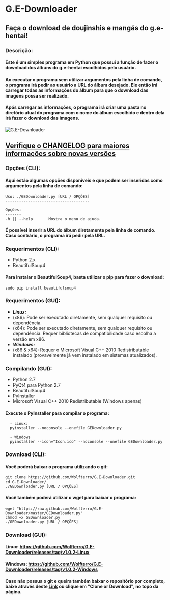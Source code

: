 # G.E-Downloader
## Faça o download de doujinshis e mangás do g.e-hentai!

### Descrição:
#### Este é um simples programa em Python que possui a função de fazer o download dos álbuns do g.e-hentai escolhidos pelo usuário.

#### Ao executar o programa sem utilizar argumentos pela linha de comando, o programa irá pedir ao usuário a URL do álbum desejado. Ele então irá carregar todas as informações do álbum para que o download das imagens possa ser realizado.

#### Após carregar as informações, o programa irá criar uma pasta no diretório atual do programa com o nome do álbum escolhido e dentro dela irá fazer o download das imagens.

![G.E-Downloader](http://i.imgur.com/gv6MLnH.png)

## [Verifique o CHANGELOG para maiores informações sobre novas versões](https://raw.github.com/Wolfterro/G.E-Downloader/master/CHANGELOG.txt)

### Opções (CLI):

#### Aqui estão algumas opções disponíveis e que podem ser inseridas como argumentos pela linha de comando:

    Uso: ./GEDownloader.py [URL / OPÇÕES]
    -------------------------------------
    
    Opções:
    -------
    -h || --help       Mostra o menu de ajuda.

#### É possível inserir a URL do álbum diretamente pela linha de comando. Caso contrário, o programa irá pedir pela URL.

### Requerimentos (CLI):
 - Python 2.x
 - BeautifulSoup4

#### Para instalar o BeautifulSoup4, basta utilizar o pip para fazer o download:

    sudo pip install beautifulsoup4

### Requerimentos (GUI):
- ***Linux:*** 
- (x86): Pode ser executado diretamente, sem qualquer requisito ou dependência.
- (x64): Pode ser executado diretamente, sem qualquer requisito ou dependência. Requer bibliotecas de compatibilidade caso escolha a versão em x86.
- ***Windows:*** 
- (x86 & x64): Requer o Microsoft Visual C++ 2010 Redistributable instalado (provavelmente já vem instalado em sistemas atualizados).

### Compilando (GUI):
- Python 2.7
- PyQt4 para Python 2.7
- BeautifulSoup4
- PyInstaller
- Microsoft Visual C++ 2010 Redistributable (Windows apenas)

#### Execute o PyInstaller para compilar o programa:

      - Linux:
      pyinstaller --noconsole --onefile GEDownloader.py
      
      - Windows
      pyinstaller --icon="Icon.ico" --noconsole --onefile GEDownloader.py

### Download (CLI):

#### Você poderá baixar o programa utilizando o git:

    git clone https://github.com/Wolfterro/G.E-Downloader.git
    cd G.E-Downloader/
    ./GEDownloader.py [URL / OPÇÕES]

#### Você também poderá utilizar o wget para baixar o programa:

    wget "https://raw.github.com/Wolfterro/G.E-Downloader/master/GEDownloader.py"
    chmod +x GEDownloader.py
    ./GEDownloader.py [URL / OPÇÕES]

### Download (GUI):

#### Linux: https://github.com/Wolfterro/G.E-Downloader/releases/tag/v1.0.2-Linux

#### Windows: https://github.com/Wolfterro/G.E-Downloader/releases/tag/v1.0.2-Windows

#### Caso não possua o git e queira também baixar o repositório por completo, baixe através deste [Link](https://github.com/Wolfterro/G.E-Downloader/archive/master.zip) ou clique em "Clone or Download", no topo da página.
